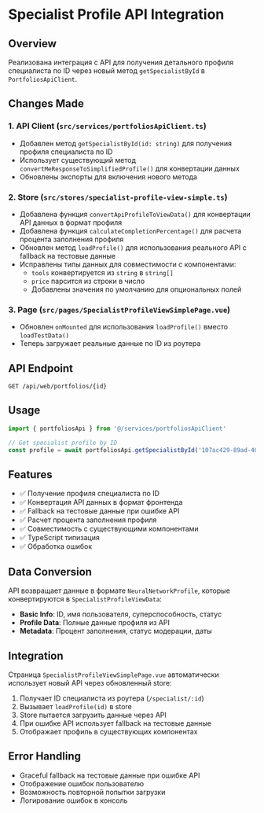 # Specialist Profile API Integration

## Overview
Реализована интеграция с API для получения детального профиля специалиста по ID через новый метод `getSpecialistById` в `PortfoliosApiClient`.

## Changes Made

### 1. API Client (`src/services/portfoliosApiClient.ts`)
- Добавлен метод `getSpecialistById(id: string)` для получения профиля специалиста по ID
- Использует существующий метод `convertMeResponseToSimplifiedProfile()` для конвертации данных
- Обновлены экспорты для включения нового метода

### 2. Store (`src/stores/specialist-profile-view-simple.ts`)
- Добавлена функция `convertApiProfileToViewData()` для конвертации API данных в формат профиля
- Добавлена функция `calculateCompletionPercentage()` для расчета процента заполнения профиля
- Обновлен метод `loadProfile()` для использования реального API с fallback на тестовые данные
- Исправлены типы данных для совместимости с компонентами:
  - `tools` конвертируется из `string` в `string[]`
  - `price` парсится из строки в число
  - Добавлены значения по умолчанию для опциональных полей

### 3. Page (`src/pages/SpecialistProfileViewSimplePage.vue`)
- Обновлен `onMounted` для использования `loadProfile()` вместо `loadTestData()`
- Теперь загружает реальные данные по ID из роутера

## API Endpoint
```
GET /api/web/portfolios/{id}
```

## Usage
```typescript
import { portfoliosApi } from '@/services/portfoliosApiClient'

// Get specialist profile by ID
const profile = await portfoliosApi.getSpecialistById('107ac429-89ad-407d-9e1c-79cc26a596dd')
```

## Features
- ✅ Получение профиля специалиста по ID
- ✅ Конвертация API данных в формат фронтенда
- ✅ Fallback на тестовые данные при ошибке API
- ✅ Расчет процента заполнения профиля
- ✅ Совместимость с существующими компонентами
- ✅ TypeScript типизация
- ✅ Обработка ошибок

## Data Conversion
API возвращает данные в формате `NeuralNetworkProfile`, которые конвертируются в `SpecialistProfileViewData`:

- **Basic Info**: ID, имя пользователя, суперспособность, статус
- **Profile Data**: Полные данные профиля из API
- **Metadata**: Процент заполнения, статус модерации, даты

## Integration
Страница `SpecialistProfileViewSimplePage.vue` автоматически использует новый API через обновленный store:
1. Получает ID специалиста из роутера (`/specialist/:id`)
2. Вызывает `loadProfile(id)` в store
3. Store пытается загрузить данные через API
4. При ошибке API использует fallback на тестовые данные
5. Отображает профиль в существующих компонентах

## Error Handling
- Graceful fallback на тестовые данные при ошибке API
- Отображение ошибок пользователю
- Возможность повторной попытки загрузки
- Логирование ошибок в консоль
